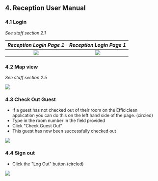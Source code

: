 ## 4. Reception User Manual

### 4.1 Login

*See staff section 2.1*

*Reception Login Page 1*           | *Reception Login Page 1*
:---------------------------------:|:-------------------------------------:
![](media/ReceptionLogin1staff1.png)| ![](media/ReceptionLogin1staff1.png)


### 4.2 Map view

*See staff section 2.5*

![](media/ReceptionHomeMap.png)

### 4.3 Check Out Guest

- If a guest has not checked out of their room on the Efficiclean application you can do this on the left hand side of the page. (circled)
- Type in the room number in the field provided
- Click "Check Guest Out"
- This guest has now been successfully checked out

![](media/ReceptionHomeCheckOut.png)

### 4.4 Sign out

- Click the "Log Out" button (circled)

![](media/ReceptionHomeLogOut.png)
